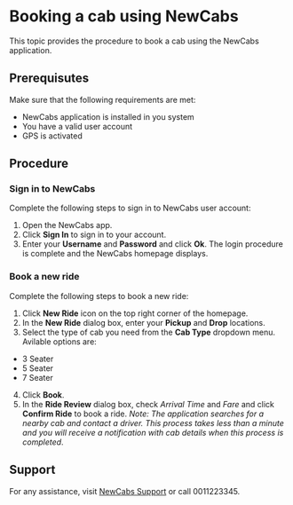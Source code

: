 ﻿


# Booking a cab using NewCabs
This topic provides the procedure to book a cab using the NewCabs application. 

## Prerequisutes
Make sure that the following requirements are met:

- NewCabs application is installed in you system
- You have a valid user account
- GPS is activated

## Procedure
### Sign in to NewCabs
Complete the following steps to sign in to NewCabs user account:
 1. Open the NewCabs app.
 2. Click **Sign In** to sign in to your account.
 3. Enter your **Username** and **Password** and click **Ok**.
  The login procedure is complete and the NewCabs homepage displays.
  ### Book a new ride
  Complete the following steps to book a new ride:
  1. Click **New Ride** icon on the top right corner of the homepage.
  2. In the **New Ride** dialog box, enter your **Pickup** and **Drop** locations.
  3. Select the type of cab you need from the **Cab Type** dropdown menu. Avilable options are:
   - 3 Seater
  - 5 Seater
  - 7 Seater
  4. Click **Book**.
  5. In the **Ride Review** dialog box, check  *Arrival Time* and *Fare* and click **Confirm Ride** to book a ride.
  *Note: The application searches for a nearby cab and contact a driver. This process takes less than a minute and you will receive a notification with cab details when this process is completed*.
## Support
For any assistance, visit [NewCabs Support](www.newcabs.con/support) or call 0011223345.

